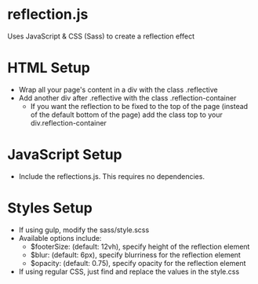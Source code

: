 # reflection.js
Uses JavaScript &amp; CSS (Sass) to create a reflection effect

# HTML Setup
- Wrap all your page's content in a div with the class .reflective
- Add another div after .reflective with the class .reflection-container
  - If you want the reflection to be fixed to the top of the page (instead of the default bottom of the page) add the class top to your div.reflection-container

# JavaScript Setup
- Include the reflections.js.  This requires no dependencies.

# Styles Setup
- If using gulp, modify the sass/style.scss
- Available options include: 
  - $footerSize: (default: 12vh), specify height of the reflection element
  - $blur: (default: 6px), specify blurriness for the reflection element
  - $opacity: (default: 0.75), specify opacity for the reflection element
- If using regular CSS, just find and replace the values in the style.css

